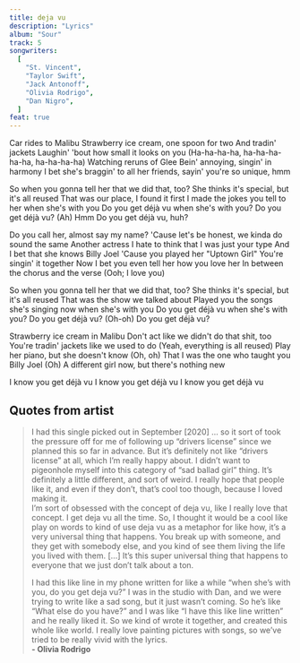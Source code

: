 ```yaml
---
title: deja vu
description: "Lyrics"
album: "Sour"
track: 5
songwriters:
  [
    "St. Vincent",
    "Taylor Swift",
    "Jack Antonoff",
    "Olivia Rodrigo",
    "Dan Nigro",
  ]
feat: true
---
```


<p className="verse-one">
Car rides to Malibu
Strawberry ice cream, one spoon for two
And tradin' jackets
Laughin' 'bout how small it looks on you
(Ha-ha-ha-ha, ha-ha-ha-ha-ha, ha-ha-ha-ha)
Watching reruns of Glee
Bein' annoying, singin' in harmony
I bet she's braggin' to all her friends, sayin' you're so unique, hmm

</p>
<p className="">
So when you gonna tell her that we did that, too?
She thinks it's special, but it's all reused
That was our place, I found it first
I made the jokes you tell to her when she's with you
Do you get déjà vu when she's with you?
Do you get déjà vu? (Ah) Hmm
Do you get déjà vu, huh?
</p>
<p className="verse-two">
Do you call her, almost say my name?
'Cause let's be honest, we kinda do sound the same
Another actress
I hate to think that I was just your type
And I bet that she knows Billy Joel
'Cause you played her "Uptown Girl"
You're singin' it together
Now I bet you even tell her how you love her
In between the chorus and the verse (Ooh; I love you)
</p>

<p className="chorus">
So when you gonna tell her that we did that, too?
She thinks it's special, but it's all reused
That was the show we talked about
Played you the songs she's singing now when she's with you
Do you get déjà vu when she's with you?
Do you get déjà vu? (Oh-oh)
Do you get déjà vu?

</p>
<p className="bridge">
Strawberry ice cream in Malibu
Don't act like we didn't do that shit, too
You're tradin' jackets like we used to do
(Yeah, everything is all reused)
Play her piano, but she doesn't know (Oh, oh)
That I was the one who taught you Billy Joel (Oh)
A different girl now, but there's nothing new

</p>

<p className="outro">
I know you get déjà vu
I know you get déjà vu
I know you get déjà vu
</p>

## Quotes from artist

<blockquote>
I had this single picked out in September [2020] … so it sort of took the pressure off for me of following up “drivers license” since we planned this so far in advance. But it’s definitely not like “drivers license” at all, which I’m really happy about. I didn’t want to pigeonhole myself into this category of “sad ballad girl” thing. It’s definitely a little different, and sort of weird. I really hope that people like it, and even if they don’t, that’s cool too though, because I loved making it.
<br />
I’m sort of obsessed with the concept of deja vu, like I really love that concept. I get deja vu all the time. So, I thought it would be a cool like play on words to kind of use deja vu as a metaphor for like how, it’s a very universal thing that happens. You break up with someone, and they get with somebody else, and you kind of see them living the life you lived with them. […] It’s this super universal thing that happens to everyone that we just don’t talk about a ton.

I had this like line in my phone written for like a while “when she’s with you, do you get deja vu?” I was in the studio with Dan, and we were trying to write like a sad song, but it just wasn’t coming. So he’s like “What else do you have?” and I was like “I have this like line written” and he really liked it. So we kind of wrote it together, and created this whole like world. I really love painting pictures with songs, so we’ve tried to be really vivid with the lyrics.
<br />
<b>- Olivia Rodrigo</b>

</blockquote>
